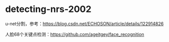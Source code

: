 # detecting-nrs-2002
u-net分割，参考：https://blog.csdn.net/ECHOSON/article/details/122914826

人脸68个关键点检测：https://github.com/ageitgey/face_recognition
